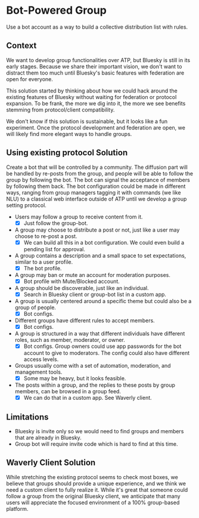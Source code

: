 # Bot-Powered Group

Use a bot account as a way to build a collective distribution list with rules.

## Context

We want to develop group functionalities over ATP, but Bluesky is still in its early stages. Because we share their important vision, we don't want to distract them too much until Bluesky's basic features with federation are open for everyone.

This solution started by thinking about how we could hack around the existing features of Bluesky without waiting for federation or protocol expansion. To be frank, the more we dig into it, the more we see benefits stemming from protocol/client compatibility.

We don't know if this solution is sustainable, but it looks like a fun experiment. Once the protocol development and federation are open, we will likely find more elegant ways to handle groups.

## Using existing protocol Solution

Create a bot that will be controlled by a community. The diffusion part will be handled by re-posts from the group, and people will be able to follow the group by following the bot. The bot can signal the acceptance of members by following them back. The bot configuration could be made in different ways, ranging from group managers tagging it with commands (we like NLU) to a classical web interface outside of ATP until we develop a group setting protocol.

- Users may follow a group to receive content from it.
  - [x] Just follow the group-bot.
- A group may choose to distribute a post or not, just like a user may choose to re-post a post.
  - [x] We can build all this in a bot configuration. We could even build a pending list for approval.
- A group contains a description and a small space to set expectations, similar to a user profile.
  - [x] The bot profile.
- A group may ban or mute an account for moderation purposes.
  - [x] Bot profile with Mute/Blocked account.
- A group should be discoverable, just like an individual.
  - [x] Search in Bluesky client or group-bot list in a custom app.
- A group is usually centered around a specific theme but could also be a group of people.
  - [x] Bot configs.
- Different groups have different rules to accept members.
  - [x] Bot configs.
- A group is structured in a way that different individuals have different roles, such as member, moderator, or owner.
  - [x] Bot configs. Group owners could use app passwords for the bot account to give to moderators. The config could also have different access levels.
- Groups usually come with a set of automation, moderation, and management tools.
  - [x] Some may be heavy, but it looks feasible.
- The posts within a group, and the replies to these posts by group members, can be browsed in a group feed.
  - [x] We can do that in a custom app. See Waverly client.

## Limitations

- Bluesky is invite only so we would need to find groups and members that are already in Bluesky.
- Group bot will require invite code which is hard to find at this time.

## Waverly Client Solution

While stretching the existing protocol seems to check most boxes, we believe that groups should provide a unique experience, and we think we need a custom client to fully realize it. While it's great that someone could follow a group from the original Bluesky client, we anticipate that many users will appreciate the focused environment of a 100% group-based platform.
